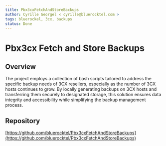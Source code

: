 ```yaml
---
title: Pbx3cxFetchAndStoreBackups
author: Cyrille Georgel < cyrille@bluerocktel.com >
tags: bluerockel, 3cx, backups
status: Done
---
```


# Pbx3cx Fetch and Store Backups

## Overview

The project employs a collection of bash scripts tailored to address the specific backup needs of 3CX resellers, especially as the number of 3CX hosts continues to grow. By locally generating backups on 3CX hosts and transferring them securely to designated storage, this solution ensures data integrity and accessibility while simplifying the backup management process.

## Repository

[https://github.com/bluerocktel/Pbx3cxFetchAndStoreBackups](https://github.com/bluerocktel/Pbx3cxFetchAndStoreBackups)
